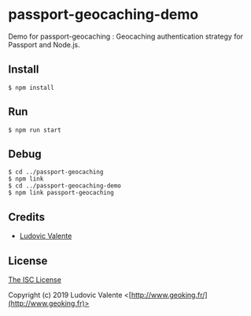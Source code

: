 
# passport-geocaching-demo

Demo for passport-geocaching : Geocaching authentication strategy for Passport and Node.js.

## Install

    $ npm install

## Run

    $ npm run start

## Debug

    $ cd ../passport-geocaching
    $ npm link 
    $ cd ../passport-geocaching-demo
    $ npm link passport-geocaching

## Credits

- [Ludovic Valente](http://github.com/ludoo0d0a)

## License

[The ISC License](http://opensource.org/licenses/ISC)

Copyright (c) 2019 Ludovic Valente <[http://www.geoking.fr/](http://www.geoking.fr)>
